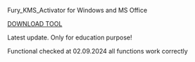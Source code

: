 Fury_KMS_Activator for Windows and MS Office

[DOWNLOAD TOOL](https://github.com/fury-os/fury_kms/releases/download/v.1.6.0/FuryKMS_v.1.6.0.zip)

Latest update. Only for education purpose!

Functional checked at 02.09.2024
all functions work correctly




